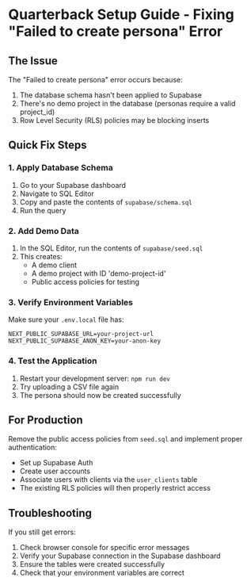 # Quarterback Setup Guide - Fixing "Failed to create persona" Error

## The Issue
The "Failed to create persona" error occurs because:
1. The database schema hasn't been applied to Supabase
2. There's no demo project in the database (personas require a valid project_id)
3. Row Level Security (RLS) policies may be blocking inserts

## Quick Fix Steps

### 1. Apply Database Schema
1. Go to your Supabase dashboard
2. Navigate to SQL Editor
3. Copy and paste the contents of `supabase/schema.sql`
4. Run the query

### 2. Add Demo Data
1. In the SQL Editor, run the contents of `supabase/seed.sql`
2. This creates:
   - A demo client
   - A demo project with ID 'demo-project-id'
   - Public access policies for testing

### 3. Verify Environment Variables
Make sure your `.env.local` file has:
```
NEXT_PUBLIC_SUPABASE_URL=your-project-url
NEXT_PUBLIC_SUPABASE_ANON_KEY=your-anon-key
```

### 4. Test the Application
1. Restart your development server: `npm run dev`
2. Try uploading a CSV file again
3. The persona should now be created successfully

## For Production
Remove the public access policies from `seed.sql` and implement proper authentication:
- Set up Supabase Auth
- Create user accounts
- Associate users with clients via the `user_clients` table
- The existing RLS policies will then properly restrict access

## Troubleshooting
If you still get errors:
1. Check browser console for specific error messages
2. Verify your Supabase connection in the Supabase dashboard
3. Ensure the tables were created successfully
4. Check that your environment variables are correct